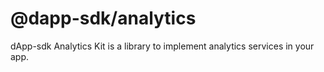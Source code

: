 # @dapp-sdk/analytics

dApp-sdk Analytics Kit is a library to implement analytics services in your app.